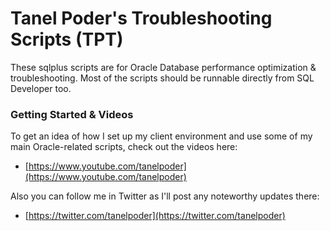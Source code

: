 # Tanel Poder's Troubleshooting Scripts (TPT)

These sqlplus scripts are for Oracle Database performance optimization & troubleshooting.
Most of the scripts should be runnable directly from SQL Developer too.

### Getting Started & Videos

To get an idea of how I set up my client environment and use some of my main Oracle-related scripts, check out the videos here:

* [https://www.youtube.com/tanelpoder](https://www.youtube.com/tanelpoder)

Also you can follow me in Twitter as I'll post any noteworthy updates there:

* [https://twitter.com/tanelpoder](https://twitter.com/tanelpoder)

